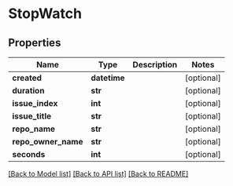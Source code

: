 # StopWatch

## Properties
Name | Type | Description | Notes
------------ | ------------- | ------------- | -------------
**created** | **datetime** |  | [optional] 
**duration** | **str** |  | [optional] 
**issue_index** | **int** |  | [optional] 
**issue_title** | **str** |  | [optional] 
**repo_name** | **str** |  | [optional] 
**repo_owner_name** | **str** |  | [optional] 
**seconds** | **int** |  | [optional] 

[[Back to Model list]](../README.md#documentation-for-models) [[Back to API list]](../README.md#documentation-for-api-endpoints) [[Back to README]](../README.md)


